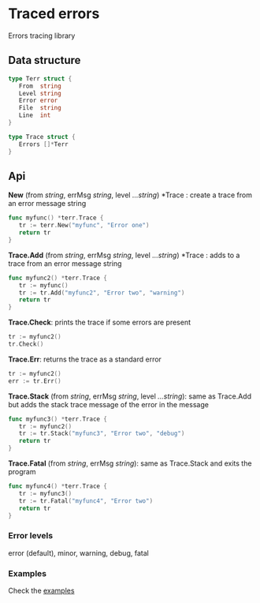 # Traced errors

Errors tracing library

## Data structure

   ```go
   type Terr struct {
      From  string
      Level string
	  Error error
	  File  string
	  Line  int
   }

   type Trace struct {
	  Errors []*Terr
   }
   ```

## Api

**New** (from *string*, errMsg *string*, level *...string*) *Trace : create a trace 
from an error message string

   ```go
   func myfunc() *terr.Trace {
      tr := terr.New("myfunc", "Error one")
      return tr
   }
   ```
   
**Trace.Add** (from *string*, errMsg *string*, level *...string*) *Trace : adds to a trace 
from an error message string

   ```go
   func myfunc2() *terr.Trace {
      tr := myfunc()
      tr := tr.Add("myfunc2", "Error two", "warning")
      return tr
   }
   ```
   
**Trace.Check**: prints the trace if some errors are present

   ```go
   tr := myfunc2()
   tr.Check()
   ```
   
**Trace.Err**: returns the trace as a standard error

   ```go
   tr := myfunc2()
   err := tr.Err()
   ```
   
**Trace.Stack** (from *string*, errMsg *string*, level *...string*): 
same as Trace.Add but adds the stack trace message of the error in the message 

   ```go
   func myfunc3() *terr.Trace {
      tr := myfunc2()
      tr := tr.Stack("myfunc3", "Error two", "debug")
      return tr
   }
   ```
   
**Trace.Fatal** (from *string*, errMsg *string*): 
same as Trace.Stack and exits the program 

   ```go
   func myfunc4() *terr.Trace {
      tr := myfunc3()
      tr := tr.Fatal("myfunc4", "Error two")
      return tr
   }
   ```
   
### Error levels

error (default), minor, warning, debug, fatal

### Examples 
   
Check the [examples](https://github.com/synw/terr/tree/master/example)
